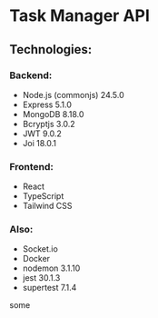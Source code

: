 # Task Manager API

## Technologies:

### Backend:

- Node.js (commonjs) 24.5.0
- Express 5.1.0
- MongoDB 8.18.0
- Bcryptjs 3.0.2
- JWT 9.0.2
- Joi 18.0.1

### Frontend:

- React
- TypeScript
- Tailwind CSS

### Also:

- Socket.io
- Docker
- nodemon 3.1.10
- jest 30.1.3
- supertest 7.1.4

some
